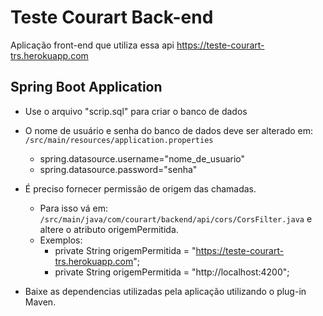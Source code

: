 # Teste Courart Back-end

Aplicação front-end que utiliza essa api https://teste-courart-trs.herokuapp.com

## Spring Boot Application
- Use o arquivo "scrip.sql" para criar o banco de dados
- O nome de usuário e senha do banco de dados deve ser alterado em: `/src/main/resources/application.properties`
  - spring.datasource.username="nome_de_usuario"
  - spring.datasource.password="senha"
  
- É preciso fornecer permissão de origem das chamadas.
  - Para isso vá em: `/src/main/java/com/courart/backend/api/cors/CorsFilter.java` e altere o atributo origemPermitida.
  - Exemplos:
    - private String origemPermitida = "https://teste-courart-trs.herokuapp.com";
    - private String origemPermitida = "http://localhost:4200";
    
- Baixe as dependencias utilizadas pela aplicação utilizando o plug-in Maven.
